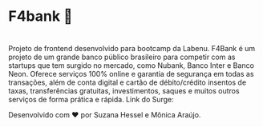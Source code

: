 # F4bank 🏦
#
Projeto de frontend desenvolvido para bootcamp da Labenu. 
F4Bank é um projeto de um grande banco público brasileiro para competir com as startups que tem surgido no mercado, como Nubank, Banco Inter e Banco Neon. Oferece serviços 100% online e garantia de segurança em todas as transações, além de conta digital e cartão de débito/crédito insentos de taxas, transferências gratuitas, investimentos, saques e muitos outros serviços de forma prática e rápida. 
Link do Surge:

Desenvolvido com ♥️ por Suzana Hessel e Mônica Araújo.
#

